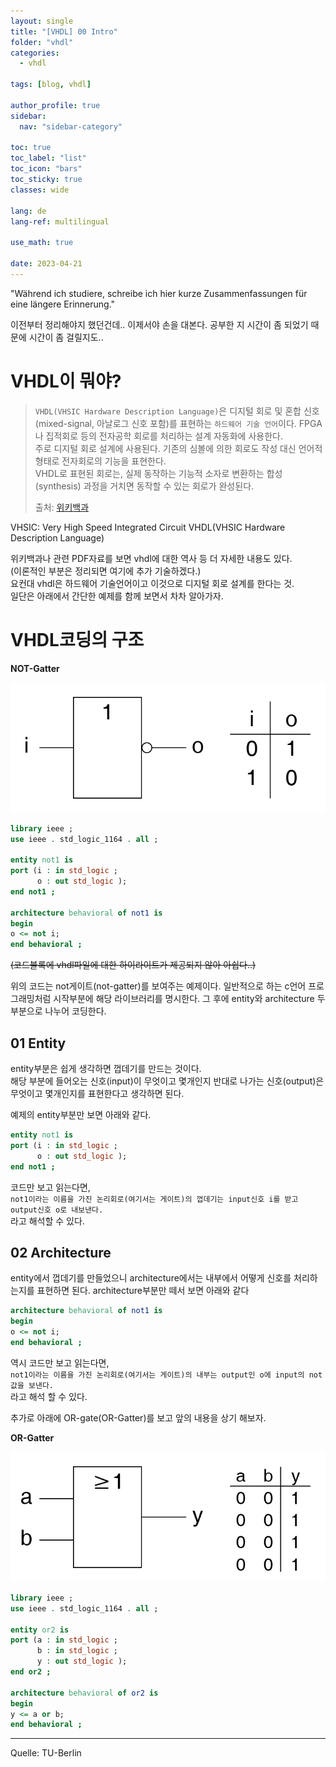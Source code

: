 ```yaml
---
layout: single
title: "[VHDL] 00 Intro"
folder: "vhdl"
categories:
  - vhdl

tags: [blog, vhdl]

author_profile: true
sidebar:
  nav: "sidebar-category"

toc: true
toc_label: "list"
toc_icon: "bars"
toc_sticky: true
classes: wide

lang: de
lang-ref: multilingual

use_math: true

date: 2023-04-21
---
```


"Während ich studiere, schreibe ich hier kurze Zusammenfassungen für eine längere Erinnerung."

이전부터 정리해야지 했던건데.. 이제서야 손을 대본다.
공부한 지 시간이 좀 되었기 때문에 시간이 좀 걸릴지도..

# VHDL이 뭐야?

>`VHDL(VHSIC Hardware Description Language)`은 디지털 회로 및 혼합 신호(mixed-signal, 아날로그 신호 포함)를 표현하는 `하드웨어 기술 언어`이다. FPGA나 집적회로 등의 전자공학 회로를 처리하는 설계 자동화에 사용한다.  
>주로 디지털 회로 설계에 사용된다. 기존의 심볼에 의한 회로도 작성 대신 언어적 형태로 전자회로의 기능을 표현한다.  
>VHDL로 표현된 회로는, 실제 동작하는 기능적 소자로 변환하는 합성(synthesis) 과정을 거치면 동작할 수 있는 회로가 완성된다.  
>   
>출처: [위키백과](https://ko.wikipedia.org/wiki/VHDL)

VHSIC: Very High Speed Integrated Circuit
VHDL(VHSIC Hardware Description Language)

위키백과나 관련 PDF자료를 보면 vhdl에 대한 역사 등 더 자세한 내용도 있다.  
(이론적인 부분은 정리되면 여기에 추가 기술하겠다.)   
요컨대 vhdl은 하드웨어 기술언어이고 이것으로 디지털 회로 설계를 한다는 것.  
일단은 아래에서 간단한 예제를 함께 보면서 차차 알아가자.

# VHDL코딩의 구조

**NOT-Gatter**

<img src="https://github.com/Sehoon1207/sehoon1207.github.io/blob/main/_posts/programming/vhdl/img/00_not-gatter.png?raw=true">

```vhdl
library ieee ;  
use ieee . std_logic_1164 . all ;  
  
entity not1 is  
port (i : in std_logic ;  
      o : out std_logic );  
end not1 ;  
  
architecture behavioral of not1 is  
begin  
o <= not i;  
end behavioral ;  
```

~~(코드블록에 vhdl파일에 대한 하이라이트가 제공되지 않아 아쉽다..)~~

위의 코드는 not게이트(not-gatter)를 보여주는 예제이다.
일반적으로 하는 c언어 프로그래밍처럼 시작부분에 해당 라이브러리를 명시한다.
그 후에 entity와 architecture 두부분으로 나누어 코딩한다.

## 01 Entity

entity부분은 쉽게 생각하면 껍데기를 만드는 것이다.  
해당 부분에 들어오는 신호(input)이 무엇이고 몇개인지 반대로 나가는 신호(output)은 무엇이고 몇개인지를 표현한다고 생각하면 된다.  

예제의 entity부분만 보면 아래와 같다.

```vhdl
entity not1 is
port (i : in std_logic ;  
      o : out std_logic );  
end not1 ;  
```

코드만 보고 읽는다면,  
`not1이라는 이름을 가진 논리회로(여기서는 게이트)의 껍데기는 input신호 i를 받고 output신호 o로 내보낸다.`  
라고 해석할 수 있다.

## 02 Architecture

entity에서 껍데기를 만들었으니 architecture에서는 내부에서 어떻게 신호를 처리하는지를 표현하면 된다.
architecture부분만 떼서 보면 아래와 같다  

```vhdl
architecture behavioral of not1 is  
begin  
o <= not i;  
end behavioral ;  
```

역시 코드만 보고 읽는다면,  
`not1이라는 이름을 가진 논리회로(여기서는 게이트)의 내부는 output인 o에 input의 not값을 보낸다.`  
라고 해석 할 수 있다.


추가로 아래에 OR-gate(OR-Gatter)를 보고 앞의 내용을 상기 해보자.

**OR-Gatter**

![00_or-gatter](https://github.com/Sehoon1207/sehoon1207.github.io/blob/main/_posts/programming/vhdl/img/00_or-gatter.png?raw=true)

```vhdl
library ieee ;
use ieee . std_logic_1164 . all ;

entity or2 is
port (a : in std_logic ;
      b : in std_logic ;
      y : out std_logic );
end or2 ;

architecture behavioral of or2 is
begin
y <= a or b;
end behavioral ;
```







---

Quelle: TU-Berlin

<!-- &nbsp; 1칸 띄어쓰기 -->
<!-- &ensp; 2칸 띄어쓰기 -->
<!-- &emsp; 3칸 띄어쓰기 -->
